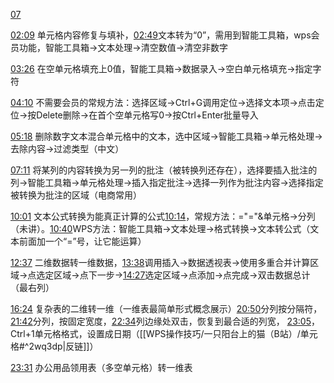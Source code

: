 [07](https://www.bilibili.com/video/BV1fe411N7cJ?p=7&vd_source=74872e41274c3d29495fcb0f1ba131bd)

[02:09](https://www.bilibili.com/video/BV1fe411N7cJ?p=7&vd_source=74872e41274c3d29495fcb0f1ba131bd#t=129.819133)
单元格内容修复与填补，[02:49](https://www.bilibili.com/video/BV1fe411N7cJ?p=7&vd_source=74872e41274c3d29495fcb0f1ba131bd#t=169.729792)文本转为“0”，需用到智能工具箱，wps会员功能，智能工具箱→文本处理→清空数值→清空非数字

[03:26](https://www.bilibili.com/video/BV1fe411N7cJ?p=7&vd_source=74872e41274c3d29495fcb0f1ba131bd#t=206.254563)
在空单元格填充上0值，智能工具箱→数据录入→空白单元格填充→指定字符

[04:10](https://www.bilibili.com/video/BV1fe411N7cJ?p=7&vd_source=74872e41274c3d29495fcb0f1ba131bd#t=250.198429)
不需要会员的常规方法：选择区域→Ctrl+G调用定位→选择文本项→点击定位→按Delete删除→在首个空单元格写0→按Ctrl+Enter批量导入

[05:18](https://www.bilibili.com/video/BV1fe411N7cJ?p=7&vd_source=74872e41274c3d29495fcb0f1ba131bd#t=318.838899)
删除数字文本混合单元格中的文本，选中区域→智能工具箱→单元格处理→去除内容→过滤类型（中文）

[07:11](https://www.bilibili.com/video/BV1fe411N7cJ?p=7&vd_source=74872e41274c3d29495fcb0f1ba131bd#t=431.275018)
将某列的内容转换为另一列的批注（被转换列还存在），选择要插入批注的列→智能工具箱→单元格处理→插入指定批注→选择一列作为批注内容→选择指定被转换为批注的区域（电商常用）

[10:01](https://www.bilibili.com/video/BV1fe411N7cJ?p=7&vd_source=74872e41274c3d29495fcb0f1ba131bd#t=601.238035)
文本公式转换为能真正计算的公式[10:14](https://www.bilibili.com/video/BV1fe411N7cJ?p=7&vd_source=74872e41274c3d29495fcb0f1ba131bd#t=614.728749)，常规方法：="="&单元格→分列（未讲）。[10:40](https://www.bilibili.com/video/BV1fe411N7cJ?p=7&vd_source=74872e41274c3d29495fcb0f1ba131bd#t=640.845238)WPS方法：智能工具箱→文本处理→格式转换→文本转公式（文本前面加一个“=”号，让它能运算）

[12:37](https://www.bilibili.com/video/BV1fe411N7cJ?p=7&vd_source=74872e41274c3d29495fcb0f1ba131bd#t=757.419349)
二维数据转一维数据，[13:38](https://www.bilibili.com/video/BV1fe411N7cJ?p=7&vd_source=74872e41274c3d29495fcb0f1ba131bd#t=818.471933)调用插入→数据透视表→使用多重合并计算区域→点选定区域→点下一步→[14:27](https://www.bilibili.com/video/BV1fe411N7cJ?p=7&vd_source=74872e41274c3d29495fcb0f1ba131bd#t=867.019825)选定区域→点添加→点完成→双击数据总计（最右列）

[16:24](https://www.bilibili.com/video/BV1fe411N7cJ?p=7&vd_source=74872e41274c3d29495fcb0f1ba131bd#t=984.680811)
复杂表的二维转一维（一维表最简单形式概念展示）[20:50](https://www.bilibili.com/video/BV1fe411N7cJ?p=7&vd_source=74872e41274c3d29495fcb0f1ba131bd#t=1250.475249)分列按分隔符，[21:42](https://www.bilibili.com/video/BV1fe411N7cJ?p=7&vd_source=74872e41274c3d29495fcb0f1ba131bd#t=1302.806547)分列，按固定宽度，[22:34](https://www.bilibili.com/video/BV1fe411N7cJ?p=7&vd_source=74872e41274c3d29495fcb0f1ba131bd#t=1354.051017)列边缘处双击，恢复到最合适的列宽，
[23:05](https://www.bilibili.com/video/BV1fe411N7cJ?p=7&vd_source=74872e41274c3d29495fcb0f1ba131bd#t=1385.945656)，Ctrl+1单元格格式，设置成日期（[[WPS操作技巧/一只阳台上的猫（B站）/单元格#^2wq3dp|反链]]）

[23:31](https://www.bilibili.com/video/BV1fe411N7cJ?p=7&vd_source=74872e41274c3d29495fcb0f1ba131bd#t=1411.251826)
办公用品领用表（多空单元格）转一维表